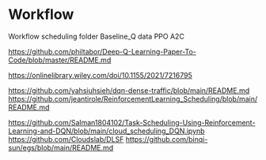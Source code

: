 # Workflow
Workflow scheduling
folder
Baseline_Q
data
PPO
A2C

https://github.com/philtabor/Deep-Q-Learning-Paper-To-Code/blob/master/README.md

https://onlinelibrary.wiley.com/doi/10.1155/2021/7216795

https://github.com/yahsiuhsieh/dqn-dense-traffic/blob/main/README.md
https://github.com/jeantirole/ReinforcementLearning_Scheduling/blob/main/README.md

https://github.com/Salman1804102/Task-Scheduling-Using-Reinforcement-Learning-and-DQN/blob/main/cloud_scheduling_DQN.ipynb
https://github.com/Cloudslab/DLSF
https://github.com/binqi-sun/egs/blob/main/README.md



